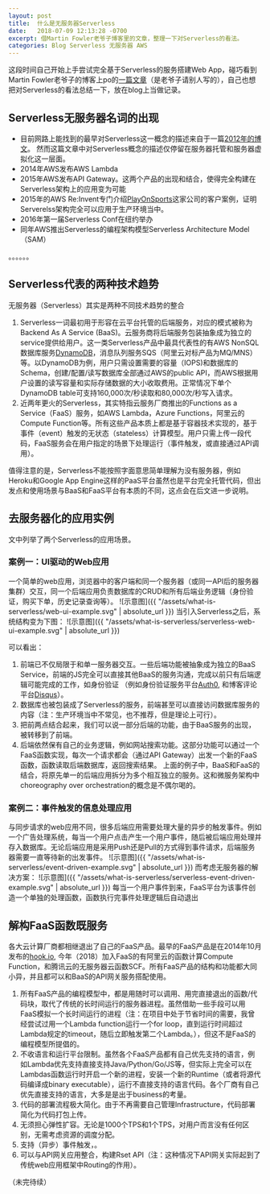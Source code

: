 ```yaml
---
layout: post
title:  什么是无服务器Serverless
date:   2018-07-09 12:13:28 -0700
excerpt: 借Martin Fowler老爷子博客里的文章，整理一下对Serverless的看法。
categories: Blog Serverless 无服务器 AWS
---
```


这段时间自己开始上手尝试完全基于Serverless的服务搭建Web App，碰巧看到Martin Fowler老爷子的博客上po的[一篇文章](https://martinfowler.com/articles/serverless.html)（是老爷子请别人写的），自己也想把对Serverless的看法总结一下，放在blog上当做记录。

## Serverless无服务器名词的出现

* 目前网路上能找到的最早对Serverless这一概念的描述来自于一篇[2012年的博文](https://readwrite.com/2012/10/15/why-the-future-of-software-and-apps-is-serverless/)。 然而这篇文章中对Serverless概念的描述仅停留在服务器托管和服务器虚拟化这一层面。
* 2014年AWS发布AWS Lambda
* 2015年AWS发布API Gateway。这两个产品的出现和结合，使得完全构建在Serverless架构上的应用变为可能
* 2015年的AWS Re:Invent专门介绍[PlayOnSports](http://www.playonsports.com/)这家公司的客户案例，证明Serverelss架构完全可以应用于生产环境当中。
* 2016年第一届Serverless Conf在纽约举办
* 同年AWS推出Serverless的编程架构模型Serverless Architecture Model（SAM）

。。。。。。

## Serverless代表的两种技术趋势
无服务器（Serverless）其实是两种不同技术趋势的整合
1. Serverless一词最初用于形容在云平台托管的后端服务，对应的模式被称为Backend As A Service (BaaS)。云服务商将后端服务包装抽象成为独立的service提供给用户。这一类Serverless产品中最具代表性的有AWS NonSQL数据库服务[DynamoDB](https://aws.amazon.com/cn/dynamodb/?nc1=h_ls)，消息队列服务SQS（阿里云对标产品为MQ/MNS）等。以DynamoDB为例，用户只需设置需要的容量（IOPS)和数据库的Schema，创建/配置/读写数据库全部通过AWS的public API，而AWS根据用户设置的读写容量和实际存储数据的大小收取费用。正常情况下单个DynamoDB table可支持160,000次/秒读取和80,000次/秒写入请求。
2. 近两年更火的Serverless，其实特指云服务厂商推出的Functions as a Service（FaaS）服务，如AWS Lambda，Azure Functions，阿里云的Compute Function等。所有这些产品本质上都是基于容器技术实现的，基于事件（event）触发的无状态（stateless）计算模型。用户只需上传一段代码，FaaS服务会在用户指定的场景下处理运行（事件触发，或直接通过API调用）。

值得注意的是，Serverless不能按照字面意思简单理解为没有服务器，例如Heroku和Google App Engine这样的PaaS平台虽然也是平台完全托管代码，但出发点和使用场景与BaaS和FaaS平台有本质的不同，这点会在后文进一步说明。

## 去服务器化的应用实例
文中列举了两个Serverless的应用场景。
### 案例一：UI驱动的Web应用
一个简单的web应用，浏览器中的客户端和同一个服务器（或同一API后的服务器集群）交互，同一个后端应用负责数据库的CRUD和所有后端业务逻辑（身份验证，购买下单，历史记录查询等）。
![示意图]({{ "/assets/what-is-serverless/web-ui-example.svg" | absolute_url }})
当引入Serverless之后，系统结构变为下图：
![示意图]({{ "/assets/what-is-serverless/serverless-web-ui-example.svg" | absolute_url }})

可以看出：
1. 前端已不仅局限于和单一服务器交互。一些后端功能被抽象成为独立的BaaS Service，前端的JS完全可以直接其他BaaS的服务沟通，完成以前只有后端逻辑可能完成的工作，如身份验证 （例如身份验证服务平台[Auth0](https://auth0.com/), 和博客评论平台[Disqus](https://disqus.com/)）。
2. 数据库也被包装成了Serverless的服务，前端甚至可以直接访问数据库服务的内容（注：生产环境当中不常见，也不推荐，但是理论上可行）。
3. 把前两点结合起来，我们可以说一部分后端的功能，由于BaaS服务的出现，被转移到了前端。
4. 后端依然保有自己的业务逻辑，例如网站搜索功能。这部分功能可以通过一个FaaS函数实现，每次一个请求都会（通过API Gateway）出发一个新的FaaS函数，函数读取后端数据库，返回搜索结果。
上面的例子中，BaaS和FaaS的结合，将原先单一的后端应用拆分为多个相互独立的服务。这和微服务架构中choreography over orchestration的概念是不偶尔喝的。

### 案例二：事件触发的信息处理应用
与同步请求的web应用不同，很多后端应用需要处理大量的异步的触发事件。例如一个广告处理系统，每当一个用户点击产生一个用户事件，随后被后端应用处理并存入数据库。无论后端应用是采用Push还是Pull的方式得到事件请求，后端服务器需要一直等待新的出发事件。
![示意图]({{ "/assets/what-is-serverless/event-driven-example.svg" | absolute_url }})
而考虑无服务器的解决方案：
![示意图]({{ "/assets/what-is-serverless/serverless-event-driven-example.svg" | absolute_url }})
每当一个用户事件到来，FaaS平台为该事件创造一个单独的处理函数，函数执行完事件处理逻辑后自动退出

## 解构FaaS函数既服务
各大云计算厂商都相继退出了自己的FaaS产品。最早的FaaS产品是在2014年10月发布的[hook.io](https://hook.io), 今年（2018）加入FaaS的有阿里云的函数计算Compute Function，和腾讯云的无服务器云函数SCF。所有FaaS产品的结构和功能都大同小异，并且都可以和BaaS的API网关服务搭配使用。
1. 所有FaaS产品的编程模型中，都是用随时可以调用、用完直接退出的函数/代码块，取代了传统的长时间运行的服务器进程。虽然借助一些手段可以用FaaS模拟一个长时间运行的进程（注：在项目中处于节省时间的需要，我曾经尝试过用一个Lambda function运行一个for loop，直到运行时间超过Lambda规定的timeout，随后立即触发第二个Lambda。），但这不是FaaS的编程模型所提倡的。
2. 不收语言和运行平台限制。虽然各个FaaS产品都有自己优先支持的语言，例如Lambda优先支持直接支持Java/Python/Go/JS等，但实际上完全可以在Lambdas函数运行时开启一个新的进程，安装一个新的Runtime（或者将源代码编译成binary executable），运行不直接支持的语言代码。各个厂商有自己优先直接支持的语言，大多是是出于business的考量。
3. 代码的部署流程极大简化。由于不再需要自己管理Infrastructure，代码部署简化为代码打包上传。
4. 无须担心弹性扩容。无论是1000个TPS和1个TPS，对用户而言没有任何区别，无需考虑资源的调度分配。
5. 支持（异步）事件触发，。
6. 可以与API网关应用整合，构建Rset API（注：这种情况下API网关实际起到了传统web应用框架中Routing的作用）。


（未完待续）
